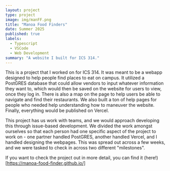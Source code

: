 ```yaml
---
layout: project
type: project
image: img/manFF.png 
title: "Manoa Food Finders"
date: Summer 2025
published: true
labels:
  - Typescript
  - VSCode
  - Web Development
summary: "A website I built for ICS 314."
---
```

This is a project that I worked on for ICS 314. It was meant to be a webapp designed to help people find places to eat on campus. It utilized a PostGRES database that could allow vendors to input whatever information they want to, which would then be saved 
on the website for users to view, once they log in. There is also a map on the page to help users be able to navigate and find their restaurants. We also built a ton of help pages for people who needed help understanding how to maneuver the website. Finally, everything would be published on Vercel.

This project has us work with teams, and we would approach developing this through issue-based development. We divided the work amongst ourselves so that each person had one specific aspect of the project to work on - one partner handled PostGRES, another handled Vercel, and I handled designing the webpages. This was spread out across a few weeks, and we were tasked to check in across two different "milestones".

If you want to check the project out in more detail, you can find it (here!)[https://manoa-food-finder.github.io/]
